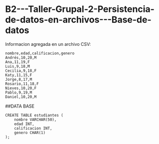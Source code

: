 # B2---Taller-Grupal-2-Persistencia-de-datos-en-archivos---Base-de-datos

Informacion agregada en un archivo CSV: 

    nombre,edad,calificacion,genero
    Andrés,10,20,M
    Ana,11,19,F
    Luis,9,18,M
    Cecilia,9,18,F
    Katy,11,15,F
    Jorge,8,17,M
    Rosario,11,18,F
    Nieves,10,20,F
    Pablo,9,19,M
    Daniel,10,20,M


##DATA BASE
```database
CREATE TABLE estudiantes (
    nombre VARCHAR(50),
    edad INT,
    calificacion INT,
    genero CHAR(1)
);
```

